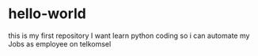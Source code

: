 # hello-world
this is my first repository
I want learn python coding so i can automate my Jobs as employee on telkomsel
